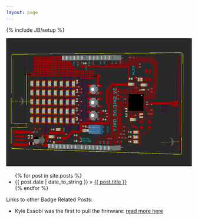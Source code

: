 ```yaml
---
layout: page
---
```

{% include JB/setup %}

![Badge Rendering](badge.png "Badge Rendering")

<ul class="posts">
  {% for post in site.posts %}
    <li><span>{{ post.date | date_to_string }}</span> &raquo; <a href="{{ BASE_PATH }}{{ post.url }}">{{ post.title }}</a></li>
  {% endfor %}
</ul>


Links to other Badge Related Posts:<br>
<ul><li> 
Kyle Essobi was the first to pull the firmware: <a href="http://www.repyoblog.com/index.php/2013/05/thotcon-0x4-badge/">read more here</a>
</li></ul>
 
